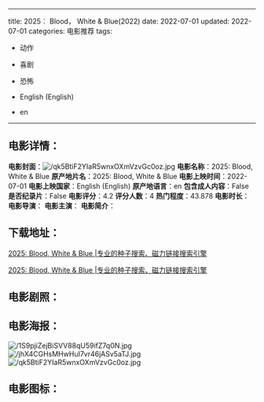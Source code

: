 
---
title: 2025︰ Blood， White & Blue(2022)
date: 2022-07-01
updated: 2022-07-01
categories: 电影推荐
tags:
- 动作
- 喜剧
- 恐怖

- English (English)
- en
---


> 

## **电影详情**：

**电影封面**：<img src="https://image.tmdb.org/t/p/w200/qk5BtiF2YIaR5wnxOXmVzvGc0oz.jpg" alt="/qk5BtiF2YIaR5wnxOXmVzvGc0oz.jpg" title="/qk5BtiF2YIaR5wnxOXmVzvGc0oz.jpg">
**电影名称**：2025: Blood, White & Blue
**原产地片名**：2025: Blood, White & Blue
**电影上映时间**：2022-07-01
**电影上映国家**：English (English)
**原产地语言**：en
**包含成人内容**：False
**是否纪录片**：False
**电影评分**：4.2
**评分人数**：4
**热门程度**：43.878
**电影时长**：
**电影导演**：
**电影主演**：
**电影简介**：

## **下载地址**：
[2025: Blood, White & Blue |专业的种子搜索、磁力链接搜索引擎](https://movie.amd794.com:2083/?search=2025%3A%20Blood%2C%20White%20%26%20Blue&ordering=&mode=match_phrase&page_size=10&page=1)

[2025: Blood, White & Blue |专业的种子搜索、磁力链接搜索引擎](https://movie.amd794.com:2083/?search=2025%3A%20Blood%2C%20White%20%26%20Blue&ordering=&mode=match_phrase&page_size=10&page=1)
 

## **电影剧照**：


## **电影海报**：
<img src="https://image.tmdb.org/t/p/original/1S9pjiZejBiSVV88qU59ifZ7q0N.jpg" alt="/1S9pjiZejBiSVV88qU59ifZ7q0N.jpg" title="/1S9pjiZejBiSVV88qU59ifZ7q0N.jpg"><img src="https://image.tmdb.org/t/p/original/jhX4CGHsMHwHuI7vr46jASv5aTJ.jpg" alt="/jhX4CGHsMHwHuI7vr46jASv5aTJ.jpg" title="/jhX4CGHsMHwHuI7vr46jASv5aTJ.jpg"><img src="https://image.tmdb.org/t/p/original/qk5BtiF2YIaR5wnxOXmVzvGc0oz.jpg" alt="/qk5BtiF2YIaR5wnxOXmVzvGc0oz.jpg" title="/qk5BtiF2YIaR5wnxOXmVzvGc0oz.jpg">

## **电影图标**：

